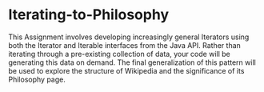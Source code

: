# Iterating-to-Philosophy
This Assignment involves developing increasingly general Iterators using both the Iterator and Iterable interfaces from the Java API.  Rather than iterating through a pre-existing collection of data, your code will be generating this data on demand.  The final generalization of this pattern will be used to explore the structure of Wikipedia and the significance of its Philosophy page.
